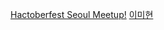 [Hactoberfest Seoul Meetup!](https://event-us.kr/hacktoberfestseoul/event/23432) 
[이미현](https://github.com/xianeml)
